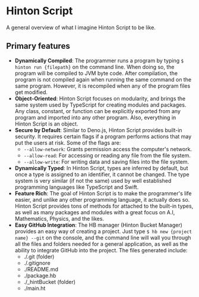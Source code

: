 # Hinton Script

A general overview of what I imagine Hinton Script to be like.

## Primary features
- **Dynamically Compiled**: The programmer runs a program by typing `$ hinton run {filepath}` on the command line. When doing so, the program will be compiled to JVM byte code. After compilation, the program is not compiled again when running the same command on the same program. However, it is recompiled when any of the program files get modified.
- **Object-Oriented**: Hinton Script focuses on modularity, and brings the same system used by TypeScript for creating modules and packages. Any class, constant, or function can be explicitly exported from any program and imported into any other program. Also, everything in Hinton Script is an object.
- **Secure by Default**: Similar to Deno.js, Hinton Script provides built-in security. It requires certain flags if a program performs actions that may put the users at risk. Some of the flags are:
    - `--allow-network`: Grants permission access the computer's network.
    - `--allow-read`: For accessing or reading any file from the file system.
    - `--allow-write`: For writing data and saving files into the file system.
- **Dynamically Typed**: In Hinton Script, types are inferred by default, but once a type is assigned to an identifier, it cannot be changed. The type system is very similar (if not the same) used by well established programming languages like TypeScript and Swift.
- **Feature Rich**: The goal of Hinton Script is to make the programmer's life easier, and unlike any other programming language, it actually does so. Hinton Script provides tons of methods for attached to the built-in types, as well as many packages and modules with a great focus on A.I, Mathematics, Physics, and the likes.
- **Easy GitHub Integration**: The HB manager (Hinton Bucket Manager) provides an easy way of creating a project. Just type `$ hb new {project name} --git` on the console, and the command line will wall you through all the files and folders needed for a general application, as well as the ability to integrate GitHub into the project. The files generated include:
    - ./.git (folder)
    - ./.gitignore
    - ./README.md
    - ./package.hb
    - ./_hintBucket (folder)
    - ./main.ht
